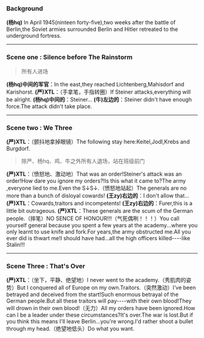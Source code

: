 ### Background
**(杨hq)** In April 1945(ninteen forty-five),two weeks after the battle of Berlin,the Soviet armies surrounded Berlin and Hitler retreated to the underground fortress.
___
### Scene one : Silence before The Rainstorm

> 所有人进场

**(杨hq)中间的军官**：In the east,they reached Lichtenberg,Mahisdorf and Karishorst.
**(严)XTL**：（手拿笔，手指转圈）If Steiner attacks,everything will be alright.
**(杨hq)中间的**：Steiner...
**(牛)左边的**：Steiner didn't have enough force.The attack didn't take place.
___
### Scene two : We Three
**(严)XTL**：（颤抖地拿掉眼镜）The following stay here:Keitel,Jodl,Krebs and Burgdorf.

> 除严、杨hq、鸡、牛之外所有人退场，站在班级前门

**(严)XTL**：（愤怒地、激动地）That was an order!Steiner's attack was an order!How dare you ignore my orders?!Is this what it came to?The army ,everyone lied to me.Even the S↓S↓.（愤怒地站起）The generals are no more than a bunch of disloyal cowards!
**(王zy)右边的**：I don't allow that...
**(严)XTL**：Cowards,traitors and incompetents!
**(王zy)右边的**：Furer,this is a little bit outrageous.
**(严)XTL**：These generals are the scum of the German people.（摔笔）NO SENCE OF HONOUR!!!（气死偶咧！！！）You call yourself general because you spent a few years at the academy...where you only learnt to use knife and fork.For years,the army obstructed me.All you ever did is thwart me!I should have had...all the high officers killed----like Stalin!!!
___
### Scene Three : That's Over
**(严)XTL**：（坐下，平静、绝望地）I never went to the academy.（秀肌肉的姿势）But I conquered all of Europe on my own.Traitors.（突然激动）I've been betrayed and deceived from the start!Such enormous betrayal of the German people.But all these traitors will pay----with their own blood!They will drown in their own blood!（无力）All my orders have been ignored.How can I be a leader under these circumstances?It's over.The war is lost.But if you think this means I'll leave Berlin...you're wrong.I'd rather shoot a bullet through my head.（绝望地低头）Do what you want.
